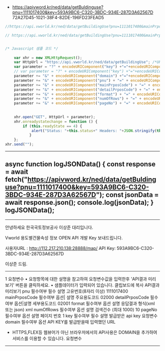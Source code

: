 - https://apivword.kr/ned/data/getBuldinguse?pnu=1111017400&key=593A9BC6-C320-3BDC-934E-287D3A62567D
72A27D45-1021-38F4-82DE-196FD23FEAD5

```js
//https://api.vworld.kr/ned/data/getBuildingUse?pnu=1111017400&mainPrposCode=02000&detailPrposCode=02001&format=xml&numOfRows=10&pageNo=1&key=72A27D45-1021-38F4-82DE-196FD23FEAD5&domain=localhost

// https://api.vworld.kr/ned/data/getBuildingUse?pnu=1111017400&mainPrposCode=02000&detailPrposCode=02001&format=xml&numOfRows=10&pageNo=1&key=&domain=


/* Javascript 샘플 코드 */     
     
    var xhr = new XMLHttpRequest();     
    var HttpUrl = "https://api.vworld.kr/ned/data/getBuildingUse"; /*URL*/     
    var parameter = "?" + encodeURIComponent("key") +"="+encodeURIComponent("72A27D45-1021-38F4-82DE-196FD23FEAD5"); /*key*/     
    // var parameter = "?" + encodeURIComponent("key") +"="+encodeURIComponent("593A9BC6-C320-3BDC-934E-287D3A62567D"); /*key*/     
    parameter += "&" + encodeURIComponent("domain") +"="+encodeURIComponent("localhost"); /*domain*/     
    parameter += "&" + encodeURIComponent("pnu") + "=" + encodeURIComponent("1111017400"); /* 고유번호(8자리 이상) */  
    parameter += "&" + encodeURIComponent("mainPrposCode") + "=" + encodeURIComponent("02000"); /* 주요용도코드 */  
    parameter += "&" + encodeURIComponent("detailPrposCode") + "=" + encodeURIComponent("02001"); /* 세부용도코드 */  
    parameter += "&" + encodeURIComponent("format") + "=" + encodeURIComponent("xml"); /* 응답결과 형식(xml 또는 json) */  
    parameter += "&" + encodeURIComponent("numOfRows") + "=" + encodeURIComponent("10"); /* 검색건수 (최대 1000) */  
    parameter += "&" + encodeURIComponent("pageNo") + "=" + encodeURIComponent("1"); /* 페이지 번호 */  
    
     
    xhr.open("GET", HttpUrl + parameter);     
    xhr.onreadystatechange = function () {     
        if (this.readyState == 4) {     
            alert("Status: "+this.status+" Headers: "+JSON.stringify(this.getAllResponseHeaders())+" Body: "+this.responseText);     
		   }     
    };     
xhr.send(""); 
```
----------------------------------------------------------------
async function logJSONData() {
  const response = await fetch("https://apivword.kr/ned/data/getBuldinguse?pnu=1111017400&key=593A9BC6-C320-3BDC-934E-287D3A62567D");
  const jsonData = await response.json();
  console.log(jsonData);
}
logJSONData();
----------------------------------------------------------------
----------------------------------------------------------------

안녕하세요 한국국토정보공사 이상준 대리입니다.

Vworld 용도별건물속성 정보 OPEN API 개발 Key 보내드립니다.

사용자URL : http://112.217.210.138:28888/map/
API Key: 593A9BC6-C320-3BDC-934E-287D3A62567D

이상준 드림.

----------------------------------------------------------------

1
요청변수
• 요청항목에 대한 설명을 참고하여 요청변수값을 입력한후 'API결과 미리보기' 버튼을 클릭하세요.
• 샘플데이터가 입력되어 있습니다.
클립보드에 복사
API결과 미리보기
pnu
필수여부 필수 설명 고유번호(8자리 이상)
1111017400
mainPrposCode 필수여부 옵션| 설명 주요용도코드
02000
detailPrposCode 필수여부 옵션|설명 세부용도코드
02001
format
필수여부 옵션 설명 응답결과 형식(xml 또는 json)
xml
numOfRows
필수여부 옵션 설명 검색건수 (최대 1000)
10
pageNo
필수여부 옵션 설명 페이지 번호
1
key
필수여부 필수 설명 발급받은 api key
요청변수
domain
필수여부 옵션
API KEY를 발급받을때 입력했던 URL
* HTTPS,FLEX등 웹뷰어가 아닌 브라우저에서의 API사용은 DOMAIN을 추가하여 서비스를 이용할 수 있습니다.
요청변수

--------------------------------------------------------

